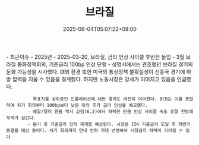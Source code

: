 ﻿---
title: "브라질"
date: 2025-06-04T05:07:22+09:00
lastmod: 2025-06-04T05:07:22+09:00
type: docs
sidebar:
  open: true
weight: 5
---
<div style="display:none">
  <meta property="article:published_time" content="2025-06-03T20:07:22Z" />
  <meta property="article:modified_time" content="2025-06-03T20:07:22Z" />
</div>
- 최근이슈
	- 2025년
		- 2025-03-20, 브라질, 금리 인상 사이클 후반전 돌입
			- 3월 브라질 통화정책회의, 기준금리 100bp 인상 단행
			- 성명서에서는 견조했던 브라질 경기의 둔화 가능성을 시사했다. 대외 환경 또한 미국의 통상정책 불확실성이 신흥국 경기에 하방 압력을 지울 수 있음을 경계했다. 하지만 노동시장은 강세가 이어지고 있음을 언급했다. 
			  
			  목표치를 상회중인 인플레이션에 대한 경계도 여전히 이어졌다. BCB는 이를 종합하여 차기 회의부터 100bp보다 낮은 폭의 추가 금리 인상을 예고했다.
			- 헤알/달러 환율 역시 고점(6.2)에서 하락한 만큼 인상 사이클 속도 조절 전망에 무게가 실린다.
			- 분기 중 기준금리 인하 재개를 예상한다. 시장은 15% 기준금리 도달 후 하반기 동결을 예상 중이다. 차기 회의까지 연내 인하 기대 반영하여 시장금리 하락이 이어질 수 있다
